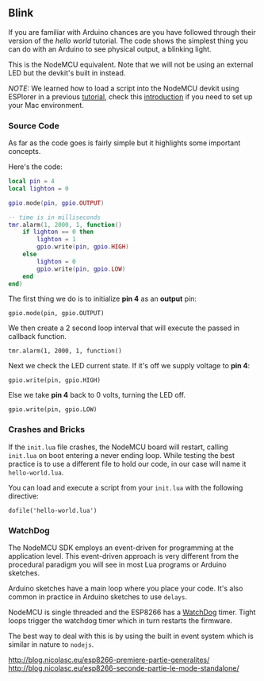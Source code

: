 ## Blink

If you are familiar with Arduino chances are you have followed through their version of the *hello world* tutorial. The code shows the simplest thing you can do with an Arduino to see physical output, a blinking light.

This is the NodeMCU equivalent. Note that we will not be using an external LED but the devkit's built in instead.

_NOTE:_ We learned how to load a script into the NodeMCU devkit using ESPlorer in a previous [tutorial][hello-world], check this [introduction][intro] if you need to set up your Mac environment.


### Source Code

As far as the code goes is fairly simple but it highlights some important concepts.


Here's the code:

```lua
local pin = 4
local lighton = 0

gpio.mode(pin, gpio.OUTPUT)

-- time is in milliseconds
tmr.alarm(1, 2000, 1, function()
    if lighton == 0 then
        lighton = 1
        gpio.write(pin, gpio.HIGH)
    else
        lighton = 0
        gpio.write(pin, gpio.LOW)
    end
end)
```

The first thing we do is to initialize **pin 4** as an **output** pin:

```
gpio.mode(pin, gpio.OUTPUT)
```

We then create a 2 second loop interval that will execute the passed in callback function.

```
tmr.alarm(1, 2000, 1, function()
```

Next we check the LED current state. If it's off we supply voltage to **pin 4**:

```
gpio.write(pin, gpio.HIGH)
```

Else we take **pin 4** back to 0 volts, turning the LED off.

```
gpio.write(pin, gpio.LOW)
```

### Crashes and Bricks

If the `init.lua` file crashes, the NodeMCU board will restart, calling `init.lua` on boot entering a never ending loop. While testing the best practice is to use a different file to hold our code, in our case will name it `hello-world.lua`.

You can load and execute a script from your `init.lua` with the following directive:

```
dofile('hello-world.lua')
```


### WatchDog

The NodeMCU SDK employs an event-driven for programming at the application level. This event-driven approach is very different from the procedural paradigm you will see in most Lua programs or Arduino sketches.

Arduino sketches have a main loop where you place your code. It's also common in practice in Arduino sketches to use `delays`.

NodeMCU is single threaded and the ESP8266 has a [WatchDog][watchdog] timer. Tight loops trigger the watchdog timer which in turn restarts the firmware.

The best way to deal with this is by using the built in event system which is similar in nature to `nodejs`.


http://blog.nicolasc.eu/esp8266-premiere-partie-generalites/
http://blog.nicolasc.eu/esp8266-seconde-partie-le-mode-standalone/

[intro]: https://github.com/goliatone/esp8266-intro/blob/master
[hello-world]: https://github.com/goliatone/esp8266-intro/blob/master/tutorials/hello-world
[watchdog]: https://en.wikipedia.org/wiki/Watchdog_timer

<!-- LINKS
http://www.ladyada.net/learn/arduino/lesson1.html
http://www.electroschematics.com/8930/arduino-blinking-led
https://primalcortex.wordpress.com/2014/12/30/esp8266-nodemcu-and-lua-language-and-some-arduino-issues/
-->
